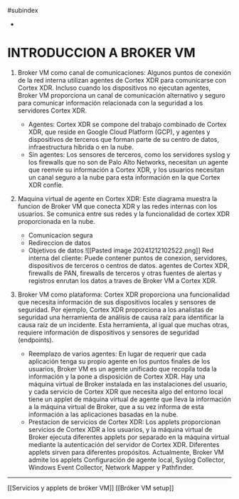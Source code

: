 #subindex 

- 
# INTRODUCCION A BROKER VM
1. Broker VM como canal de comunicaciones: Algunos puntos de conexión de la red interna utilizan agentes de Cortex XDR para comunicarse con Cortex XDR. Incluso cuando los dispositivos no ejecutan agentes, Broker VM proporciona un canal de comunicación alternativo y seguro para comunicar información relacionada con la seguridad a los servidores Cortex XDR.
   - Agentes: Cortex XDR se compone del trabajo combinado de Cortex XDR, que reside en Google Cloud Platform (GCP), y agentes y dispositivos de terceros que forman parte de su centro de datos, infraestructura híbrida o en la nube.
   - Sin agentes: Los sensores de terceros, como los servidores syslog y los firewalls que no son de Palo Alto Networks, necesitan un agente que reenvíe su información a Cortex XDR, y los usuarios necesitan un canal seguro a la nube para esta información en la que Cortex XDR confíe.

2. Maquina virtual de agente en Cortex XDR: Este diagrama muestra la funcion de Broker VM que conecta XDR y las redes internas con los usuarios.
   Se comunica entre sus redes y la funcionalidad de cortex XDR proporcionada en la nube.
   - Comunicacion segura
   - Redireccion de datos
   - Objetivos de datos
![[Pasted image 20241212102522.png]]
	Red interna del cliente: Puede contener puntos de conexion, servidores, dispositivos de terceros o centros de datos. agentes de Cortex XDR, firewalls de PAN, firewalls de terceros y otras fuentes de alertas y registros enrutan los datos a traves de Broker VM a Cortex XDR.

3. Broker VM como plataforma: Cortex XDR proporciona una funcionalidad que necesita información de sus dispositivos locales y sensores de seguridad. Por ejemplo, Cortex XDR proporciona a los analistas de seguridad una herramienta de análisis de causa raíz para identificar la causa raíz de un incidente. Esta herramienta, al igual que muchas otras, requiere información de dispositivos y sensores de seguridad (endpoints).
   - Reemplazo de varios agentes: En lugar de requerir que cada aplicación tenga su propio agente en los puntos finales de los usuarios, Broker VM es un agente unificado que recopila toda la información y la pone a disposición de Cortex XDR. Hay una máquina virtual de Broker instalada en las instalaciones del usuario, y cada servicio de Cortex XDR que necesita algo del entorno local tiene un applet de máquina virtual de agente que lleva la información a la máquina virtual de Broker, que a su vez informa de esta información a las aplicaciones basadas en la nube.
   - Prestacion de servicios de Cortex XDR: Los applets proporcionan servicios de Cortex XDR a los usuarios, y la máquina virtual de Broker ejecuta diferentes applets por separado en la máquina virtual mediante la autenticación del servidor de Cortex XDR. Diferentes applets sirven para diferentes propósitos. Actualmente, Broker VM admite los applets Configuración de agente local, Syslog Collector, Windows Event Collector, Network Mapper y Pathfinder.

--- 
[[Servicios y  applets de bróker VM]]
[[Bróker VM setup]]

